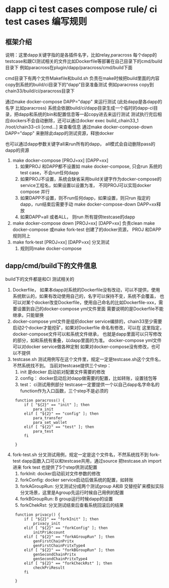 # dapp ci test cases compose rule/ ci test cases 编写规则

## 框架介绍
说明：这里dapp关键字指的是各插件名字，比如relay,paracross
每个dapp的testcase和跟CI测试相关的文件比如Dockerfile等部署在自己目录下的cmd/build目录下
例如paracross在plugin/dapp/paracross/cmd/build下面

cmd目录下有两个文件Makefile和build.sh 负责在make时候把build里面的内容copy到系统的build/ci目录下的“dapp”目录准备测试
例如paracross copy到chain33/build/ci/paracross目录下

通过make docker-compose DAPP="dapp" 来运行测试 (此处dapp是各dapp的名字 比如paracross)
系统会依据build/ci/dapp目录生成一个临时的dapp-ci目录，把dapp和系统的bin和配置信息等一起copy进去来运行测试
测试执行完后相应dockers不会自动删除，还可以通过docker exec build_chain33_1 /root/chain33-cli [cmd...] 来查看信息
通过make docker-compose-down DAPP="dapp" 来删除此dapp的测试资源，释放docker

也可以通过dapp参数关键字all来run所有的dapp， all模式会自动删除pass的dapp的资源

 1. make docker-compose [PROJ=xx] [DAPP=xx]
    1. 如果PROJ 和DAPP都不设置如 make docker-compose, 只会run 系统的test case，不会run任何dapp
    1. 如果PROJ不设置，系统会缺省采用build关键字作为docker-compose的service工程名，如果设置以设置为准，
       不同PROJ可以实现docker compose 并行
    1. 如果DAPP不设置，则不run任何dapp，如果设置，则只run 指定的dapp，run结束后需要手动 make docker-compose-down DAPP=xx释放
    1. 如果DAPP=all 或者ALL， 则run 所有提供testcase的dapp
 1. make docker-compose down [PROJ=xx] [DAPP=xx] 
    负责clean make docker-compose 或make fork-test 创建了的docker资源， PROJ 和DAPP规则同上
 1. make fork-test [PROJ=xx] [DAPP=xx]   分叉测试
    1. 规则同make docker-compose     


## dapp/cmd/build下的文件信息
build下的文件都是和CI 测试相关的
 1. Dockerfile， 如果本dapp对系统的Dockerfile没有改动，可以不提供，使用系统默认的，如果有改动使用自己的，名字可以保持不变，系统不会覆盖，
    也可以对某个docker改变Dockerfile，使用自己命名的比如Dockerfile-xxx，需要设置到自己的docker-compose yml文件里面
    需要说明的是Dockerfile不能继承，只能替换
 1. docker-compose yml文件是组织docker service编排的，chain33至少需要启动2个docker才能挖矿，如果对Dockerfile 命名有修改，可以在
    这里指定，docker-compose文件可以和系统文件继承， 也就是dapp里面可以只写修改的部分，如和系统有重叠，以dapp里面的为准。
    docker-compose yml文件可以对docker service做各种定制
    如果对docker-compose没有修改，也可以不提供    
 1. testcase.sh 测试用例写在这个文件里，规定一定是testcase.sh这个文件名，不然系统找不到。
    当前对testcase提供三个step：
    1. init 是docker 启动前对配置文件需要的修改
    1. config： docker启动后对dapp做需要的配置，比如转账，设置钱包等
    1. test： ci测试用例部分
    testcase一定要提供一个以自己dapp名字命名的function作为入口函数，三个step不是必须的
    ```
     function paracross() {
         if [ "${2}" == "init" ]; then
             para_init
         elif [ "${2}" == "config" ]; then
             para_transfer
             para_set_wallet
         elif [ "${2}" == "test" ]; then
             para_test 
         fi
     
     }
     ```    
 1. fork-test.sh 分叉测试用例，规定一定是这个文件名，不然系统找不到
    fork-test dapp函数入口可以和testcase共用，通过source 把testcase.sh import进来
    fork test 也提供了5个step供测试配置
    1. forkInit: docker启动前对文件参数的修改
    1. forkConfig: docker service启动后做系统的配置，如转账
    1. forkAGroupRun: 分叉测试分成两个测试group A和B 交替挖矿来模拟实际分叉场景，这里是Agroup先运行时候自己用例的配置
    1. forkBGroupRun: B group运行时候dapp的设置
    1. forkChekRst: 分叉测试结束后查看系统回滚后的结果
    ```
     function privacy() {
         if [ "${2}" == "forkInit" ]; then
             privacy_init
         elif [ "${2}" == "forkConfig" ]; then
             initPriAccount
         elif [ "${2}" == "forkAGroupRun" ]; then
             genFirstChainPritx
             genFirstChainPritxType4
         elif [ "${2}" == "forkBGroupRun" ]; then
             genSecondChainPritx
             genSecondChainPritxType4
         elif [ "${2}" == "forkCheckRst" ]; then
             checkPriResult
         fi
    
     }
     ```
 


